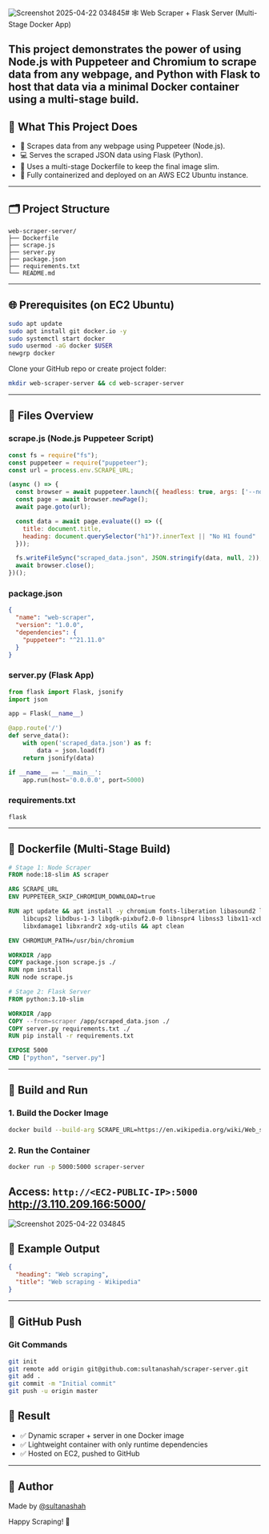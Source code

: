 ![Screenshot 2025-04-22 034845](https://github.com/user-attachments/assets/092a7256-ae66-43ef-8d81-f7b707f51040)# 🕸️ Web Scraper + Flask Server (Multi-Stage Docker App)

This project demonstrates the power of using **Node.js with Puppeteer and Chromium** to scrape data from any webpage, and **Python with Flask** to host that data via a minimal Docker container using a multi-stage build.
---

## 🔧 What This Project Does

- 🚀 Scrapes data from any webpage using Puppeteer (Node.js).
- 💻 Serves the scraped JSON data using Flask (Python).
- 📂 Uses a multi-stage Dockerfile to keep the final image slim.
- 🚮 Fully containerized and deployed on an AWS EC2 Ubuntu instance.

---

## 🗂️ Project Structure

```
web-scraper-server/
├── Dockerfile
├── scrape.js
├── server.py
├── package.json
├── requirements.txt
└── README.md
```

---

## 🌐 Prerequisites (on EC2 Ubuntu)

```bash
sudo apt update
sudo apt install git docker.io -y
sudo systemctl start docker
sudo usermod -aG docker $USER
newgrp docker
```

Clone your GitHub repo or create project folder:
```bash
mkdir web-scraper-server && cd web-scraper-server
```

---

## 📃 Files Overview

### scrape.js (Node.js Puppeteer Script)
```js
const fs = require("fs");
const puppeteer = require("puppeteer");
const url = process.env.SCRAPE_URL;

(async () => {
  const browser = await puppeteer.launch({ headless: true, args: ['--no-sandbox', '--disable-setuid-sandbox'] });
  const page = await browser.newPage();
  await page.goto(url);

  const data = await page.evaluate(() => ({
    title: document.title,
    heading: document.querySelector("h1")?.innerText || "No H1 found"
  }));

  fs.writeFileSync("scraped_data.json", JSON.stringify(data, null, 2));
  await browser.close();
})();
```

### package.json
```json
{
  "name": "web-scraper",
  "version": "1.0.0",
  "dependencies": {
    "puppeteer": "^21.11.0"
  }
}
```

### server.py (Flask App)
```python
from flask import Flask, jsonify
import json

app = Flask(__name__)

@app.route('/')
def serve_data():
    with open('scraped_data.json') as f:
        data = json.load(f)
    return jsonify(data)

if __name__ == '__main__':
    app.run(host='0.0.0.0', port=5000)
```

### requirements.txt
```
flask
```

---

## 📁 Dockerfile (Multi-Stage Build)
```dockerfile
# Stage 1: Node Scraper
FROM node:18-slim AS scraper

ARG SCRAPE_URL
ENV PUPPETEER_SKIP_CHROMIUM_DOWNLOAD=true

RUN apt update && apt install -y chromium fonts-liberation libasound2 libatk-bridge2.0-0 libatk1.0-0 \
    libcups2 libdbus-1-3 libgdk-pixbuf2.0-0 libnspr4 libnss3 libx11-xcb1 libxcomposite1 \
    libxdamage1 libxrandr2 xdg-utils && apt clean

ENV CHROMIUM_PATH=/usr/bin/chromium

WORKDIR /app
COPY package.json scrape.js ./
RUN npm install
RUN node scrape.js

# Stage 2: Flask Server
FROM python:3.10-slim

WORKDIR /app
COPY --from=scraper /app/scraped_data.json ./
COPY server.py requirements.txt ./
RUN pip install -r requirements.txt

EXPOSE 5000
CMD ["python", "server.py"]
```

---

## 📆 Build and Run

### 1. Build the Docker Image
```bash
docker build --build-arg SCRAPE_URL=https://en.wikipedia.org/wiki/Web_scraping -t scraper-server .
```

### 2. Run the Container
```bash
docker run -p 5000:5000 scraper-server
```

Access: `http://<EC2-PUBLIC-IP>:5000`
http://3.110.209.166:5000/
---
![Screenshot 2025-04-22 034845](https://github.com/user-attachments/assets/d3c99ebb-2d6c-4199-990b-981258ca12da)


## 📱 Example Output
```json
{
  "heading": "Web scraping",
  "title": "Web scraping - Wikipedia"
}
```

---

## 📅 GitHub Push

### Git Commands
```bash
git init
git remote add origin git@github.com:sultanashah/scraper-server.git
git add .
git commit -m "Initial commit"
git push -u origin master
```

## 🚀 Result

- ✅ Dynamic scraper + server in one Docker image
- ✅ Lightweight container with only runtime dependencies
- ✅ Hosted on EC2, pushed to GitHub
---

## 👤 Author
Made by [@sultanashah](https://github.com/sultanashah)


Happy Scraping! 🧰

